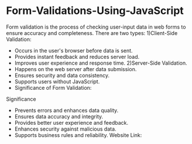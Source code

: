 # Form-Validations-Using-JavaScript

Form validation is the process of checking user-input data in web forms to ensure accuracy and completeness. 
There are two types:
1)Client-Side Validation:
  * Occurs in the user's browser before data is sent.
  * Provides instant feedback and reduces server load.
  * Improves user experience and response time.
2)Server-Side Validation.
  * Happens on the web server after data submission.
  * Ensures security and data consistency.
  * Supports users without JavaScript.
  * Significance of Form Validation:

Significance
  * Prevents errors and enhances data quality.
  * Ensures data accuracy and integrity.
  * Provides better user experience and feedback.
  * Enhances security against malicious data.
  * Supports business rules and reliability.
Website Link:

